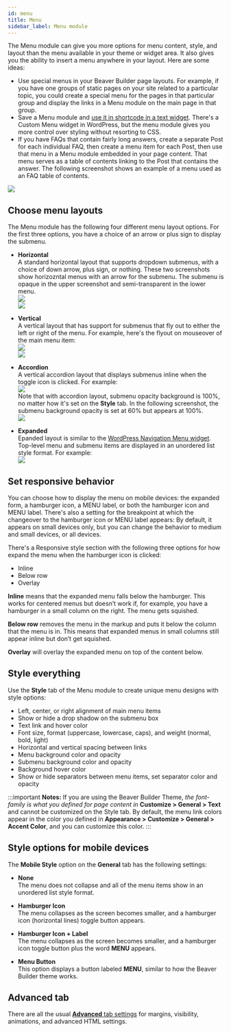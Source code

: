 ```yaml
---
id: menu
title: Menu
sidebar_label: Menu module
---
```


The Menu module can give you more options for menu content, style, and layout
than the menu available in your theme or widget area. It also gives you the
ability to insert a menu anywhere in your layout. Here are some ideas:

  * Use special menus in your Beaver Builder page layouts. For example, if you have one groups of static pages on your site related to a particular topic, you could create a special menu for the pages in that particular group and display the links in a Menu module on the main page in that group.
  * Save a Menu module and [use it in shortcode in a text widget](/beaver-builder/advanced-builder-techniques/shortcodes/use-shortcodes-in-your-layouts#add-beaver-builder-shortcode-to-a-wordpress-text-widget.md). There's a Custom Menu widget in WordPress, but the menu module gives you more control over styling without resorting to CSS.
  * If you have FAQs that contain fairly long answers, create a separate Post for each individual FAQ, then create a menu item for each Post, then use that menu in a Menu module embedded in your page content. That menu serves as a table of contents linking to the Post that contains the answer. The following screenshot shows an example of a menu used as an FAQ table of contents.

![](/img/menu-module-1.jpg)

##  Choose menu layouts

The Menu module has the following four different menu layout options. For the
first three options, you have a choice of an arrow or plus sign to display the
submenu.

  * **Horizontal**  
A standard horizontal layout that supports dropdown submenus, with a choice of
down arrow, plus sign, or nothing. These two screenshots show horizozntal
menus with an arrow for the submenu. The submenu is opaque in the upper
screenshot and semi-transparent in the lower menu.  
![](/img/menu-module-2.png)  
![](/img/menu-module-3.png)

  * **Vertical**  
A vertical layout that has support for submenus that fly out to either the
left or right of the menu. For example, here's the flyout on mouseover of the
main menu item:  
![](/img/menu-module-4.png)  
![](/img/menu-module-5.png)

  * **Accordion**  
A vertical accordion layout that displays submenus inline when the toggle icon
is clicked. For example:  
![](/img/menu-module-6.png)  
Note that with accordion layout, submenu opacity background is 100%, no matter
how it's set on the **Style** tab. In the following screenshot, the submenu
background opacity is set at 60% but appears at 100%.  
![](/img/menu-module-7.png)

  * **Expanded**  
Epanded layout is similar to the [WordPress Navigation Menu widget](https://en.support.wordpress.com/widgets/navigation-menu-widget/).
Top-level menu and submenu items are displayed in an unordered list style
format. For example:  
![](/img/menu-module-8.png)

## Set responsive behavior

You can choose how to display the menu on mobile devices: the expanded form, a
hamburger icon, a MENU label, or both the hamburger icon and MENU label.
There's also a setting for the breakpoint at which the changeover to the
hamburger icon or MENU label appears: By default, it appears on small devices
only, but you can change the behavior to medium and small devices, or all
devices.

There's a Responsive style section with the following three options for how
expand the menu when the hamburger icon is clicked:

  * Inline
  * Below row
  * Overlay

**Inline** means that the expanded menu falls below the hamburger. This works
for centered menus but doesn’t work if, for example, you have a hamburger in a
small column on the right. The menu gets squished.

**Below row** removes the menu in the markup and puts it below the column that
the menu is in. This means that expanded menus in small columns still appear
inline but don’t get squished.

**Overlay** will overlay the expanded menu on top of the content below.

## Style everything

Use the **Style** tab of the Menu module to create unique menu designs with
style options:

  * Left, center, or right alignment of main menu items
  * Show or hide a drop shadow on the submenu box
  * Text link and hover color
  * Font size, format (uppercase, lowercase, caps), and weight (normal, bold, light)
  * Horizontal and vertical spacing between links
  * Menu background color and opacity
  * Submenu background color and opacity
  * Background hover color
  * Show or hide separators between menu items, set separator color and opacity

:::important **Notes:**
If you are using the Beaver Builder Theme, _the font-family is what
you defined for page content in_ **Customize > General > Text** and cannot be
customized on the Style tab. By default, the menu link colors appear in the
color you defined in **Appearance > Customize > General > Accent Color**, and
you can customize this color.
:::

## Style options for mobile devices

The **Mobile Style** option on the **General** tab has the following settings:

  * **None**  
The menu does not collapse and all of the menu items show in an unordered
list style format.

  * **Hamburger Icon**  
The menu collapses as the screen becomes smaller, and a hamburger icon
(horizontal lines) toggle button appears.

  * **Hamburger Icon + Label**  
The menu collapses as the screen becomes smaller, and a hamburger icon toggle
button plus the word **MENU** appears.

  * **Menu Button**  
This option displays a button labeled **MENU**, similar to how the Beaver
Builder theme works.

## Advanced tab

There are all the usual [**Advanced** tab settings](/beaver-builder/layouts/advanced-tab-rows-columns-modules.md) for margins, visibility, animations, and advanced HTML settings.

